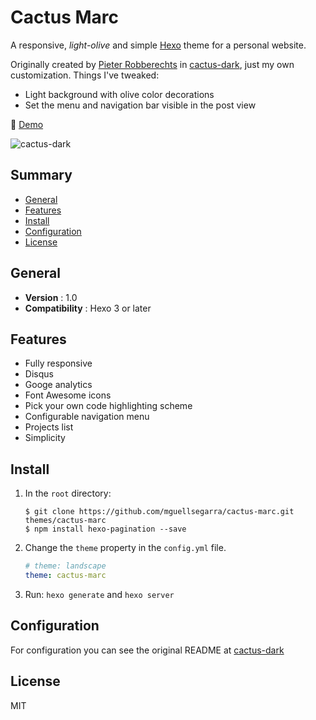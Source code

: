 # Cactus Marc

A responsive, *light-olive* and simple [Hexo](http://hexo.io) theme for a personal website.

Originally created by [Pieter Robberechts](https://github.com/probberechts) in [cactus-dark](https://github.com/probberechts/cactus-dark), just my own customization. Things I've tweaked:

- Light background with olive color decorations
- Set the menu and navigation bar visible in the post view

:cactus: [Demo](https://mguellsegarra.github.io)  

![cactus-dark](https://cloud.githubusercontent.com/assets/2175271/19885143/62e9269c-a01d-11e6-8e26-e36a36201d88.png)

## Summary

- [General](#general)
- [Features](#features)
- [Install](#install)
- [Configuration](#configuration)
- [License](#license)

## General

- **Version** : 1.0
- **Compatibility** : Hexo 3 or later

## Features

- Fully responsive
- Disqus
- Googe analytics
- Font Awesome icons
- Pick your own code highlighting scheme
- Configurable navigation menu
- Projects list
- Simplicity

## Install
1. In the `root` directory:

    ```git
    $ git clone https://github.com/mguellsegarra/cactus-marc.git themes/cactus-marc
    $ npm install hexo-pagination --save
    ```

2. Change the `theme` property in the `config.yml` file.

    ```yml
    # theme: landscape
    theme: cactus-marc
    ```

3. Run: `hexo generate` and `hexo server`

## Configuration
For configuration you can see the original README at [cactus-dark](https://github.com/probberechts/cactus-dark)

## License
MIT
